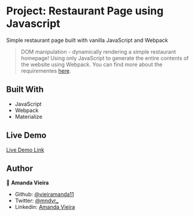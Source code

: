 # Project: Restaurant Page using Javascript
Simple restaurant page built with vanilla JavaScript and Webpack


> DOM manipulation - dynamically rendering a simple restaurant homepage! Using only JavaScript to generate the entire contents of the website using Webpack. You can find more about the requirementes [here](https://www.theodinproject.com/courses/javascript/lessons/restaurant-page).


## Built With

- JavaScript
- Webpack
- Materialize

## Live Demo

[Live Demo Link](https://vieiramanda11.github.io/js-restaurant-page/)


## Author

👤 **Amanda Vieira**

- Github: [@vieiramanda11](https://github.com/vieiramanda11)
- Twitter: [@mndvr_](https://twitter.com/mndvr_)
- Linkedin: [Amanda Vieira](https://www.linkedin.com/in/amandavieira23/)